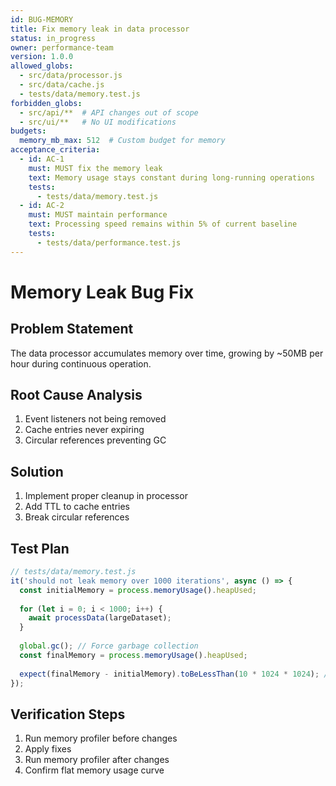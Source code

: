 ```yaml
---
id: BUG-MEMORY
title: Fix memory leak in data processor
status: in_progress
owner: performance-team
version: 1.0.0
allowed_globs:
  - src/data/processor.js
  - src/data/cache.js
  - tests/data/memory.test.js
forbidden_globs:
  - src/api/**  # API changes out of scope
  - src/ui/**   # No UI modifications
budgets:
  memory_mb_max: 512  # Custom budget for memory
acceptance_criteria:
  - id: AC-1
    must: MUST fix the memory leak
    text: Memory usage stays constant during long-running operations
    tests:
      - tests/data/memory.test.js
  - id: AC-2
    must: MUST maintain performance
    text: Processing speed remains within 5% of current baseline
    tests:
      - tests/data/performance.test.js
---
```


# Memory Leak Bug Fix

## Problem Statement
The data processor accumulates memory over time, growing by ~50MB per hour during continuous operation.

## Root Cause Analysis
1. Event listeners not being removed
2. Cache entries never expiring
3. Circular references preventing GC

## Solution
1. Implement proper cleanup in processor
2. Add TTL to cache entries
3. Break circular references

## Test Plan
```javascript
// tests/data/memory.test.js
it('should not leak memory over 1000 iterations', async () => {
  const initialMemory = process.memoryUsage().heapUsed;
  
  for (let i = 0; i < 1000; i++) {
    await processData(largeDataset);
  }
  
  global.gc(); // Force garbage collection
  const finalMemory = process.memoryUsage().heapUsed;
  
  expect(finalMemory - initialMemory).toBeLessThan(10 * 1024 * 1024); // <10MB growth
});
```

## Verification Steps
1. Run memory profiler before changes
2. Apply fixes
3. Run memory profiler after changes
4. Confirm flat memory usage curve